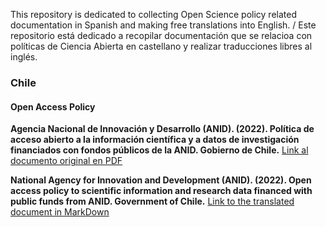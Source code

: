This repository is dedicated to collecting Open Science policy related documentation in Spanish and making free translations into English. / Este repositorio está dedicado a recopilar documentación que se relacioa con políticas de Ciencia Abierta en castellano y realizar traducciones libres al inglés. 


### Chile

#### Open Access Policy

**Agencia Nacional de Innovación y Desarrollo (ANID). (2022). Política de acceso abierto a la información científica y a datos de investigación financiados con fondos públicos de la ANID. Gobierno de Chile.**
[Link al documento original en PDF](https://s3.amazonaws.com/documentos.anid.cl/estudios/Politica_acceso_a_informacion_cientifica_2022.pdf)

**National Agency for Innovation and Development (ANID). (2022). Open access policy to scientific information and research data financed with public funds from ANID. Government of Chile.**
[Link to the translated document in MarkDown](https://github.com/rtleyb/Trads-Gob-Ciencia-Abierta/blob/main/translates/Pol%C3%ADtica%20de%20acceso%20abierto%20a%20la%20informaci%C3%B3n%20cient%C3%ADfica%20y%20a%20datos%20de%20investigaci%C3%B3n%20financiados%20con%20fondos%20p%C3%BAblicos%20de%20la%20ANID.%20Gobierno%20de%20Chile.md)

